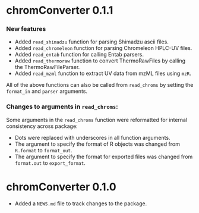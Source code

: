 # chromConverter 0.1.1

### New features
* Added `read_shimadzu` function for parsing Shimadzu ascii files.
* Added `read_chromeleon` function for parsing Chromeleon HPLC-UV files.
* Added `read_entab` function for calling Entab parsers.
* Added `read_thermoraw` function to convert ThermoRawFiles by calling the ThermoRawFileParser.
* Added `read_mzml` function to extract UV data from mzML files using `mzR`.

All of the above functions can also be called from `read_chroms` by setting the `format_in` and `parser` arguments.  

### Changes to arguments in `read_chroms`:
Some arguments in the `read_chroms` function were reformatted for internal consistency across package:  

* Dots were replaced with underscores in all function arguments.
* The argument to specify the format of R objects was changed from `R.format` to `format_out`.
* The argument to specify the format for exported files was changed from `format.out` to `export_format`.

# chromConverter 0.1.0

* Added a `NEWS.md` file to track changes to the package.

